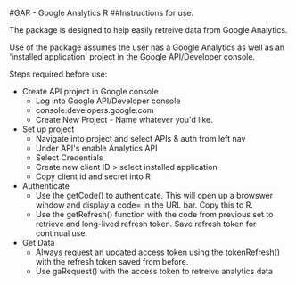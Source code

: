 #GAR - Google Analytics R
##Instructions for use.

The package is designed to help easily retreive data from Google Analytics. 

Use of the package assumes the user has a Google Analytics as well as an 'installed application' project in the Google API/Developer console. 


Steps required before use:
* Create API project in Google console
  * Log into Google API/Developer console
  * console.developers.google.com
  * Create New Project - Name whatever you'd like.
* Set up project
  * Navigate into project and select APIs & auth from left nav
  * Under API's enable Analytics API
  * Select Credentials
  * Create new client ID > select installed application
  * Copy client id and secret into R
* Authenticate
  * Use the getCode() to authenticate. This will open up a browswer window and display a code= in the URL bar. Copy this to R.
  * Use the getRefresh() function with the code from previous set to retrieve and long-lived refresh token. Save refresh token for continual use.
* Get Data
  * Always request an updated access token using the tokenRefresh() with the refresh token saved from before.
  * Use gaRequest() with the access token to retreive analytics data